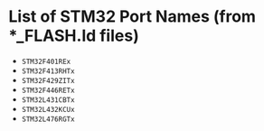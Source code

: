 # List of STM32 Port Names (from *_FLASH.ld files)

- `STM32F401REx`
- `STM32F413RHTx`
- `STM32F429ZITx`
- `STM32F446RETx`
- `STM32L431CBTx`
- `STM32L432KCUx`
- `STM32L476RGTx`
